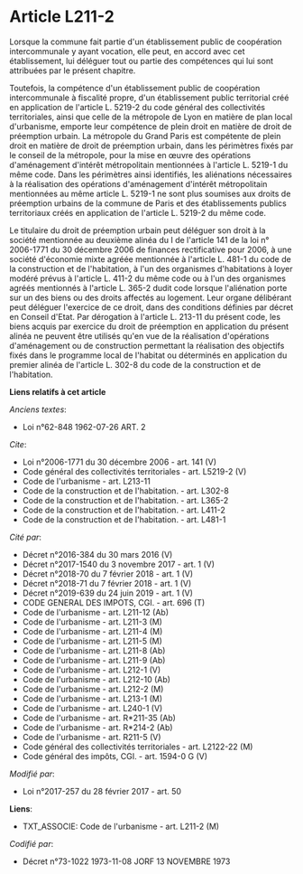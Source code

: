 # Article L211-2

Lorsque la commune fait partie d'un établissement public de coopération intercommunale y ayant vocation, elle peut, en accord
avec cet établissement, lui déléguer tout ou partie des compétences qui lui sont attribuées par le présent chapitre.

Toutefois, la compétence d'un établissement public de coopération intercommunale à fiscalité propre, d'un établissement
public territorial créé en application de l'article L. 5219-2 du code général des collectivités territoriales, ainsi que
celle de la métropole de Lyon en matière de plan local d'urbanisme, emporte leur compétence de plein droit en matière de
droit de préemption urbain. La métropole du Grand Paris est compétente de plein droit en matière de droit de préemption
urbain, dans les périmètres fixés par le conseil de la métropole, pour la mise en œuvre des opérations d'aménagement
d'intérêt métropolitain mentionnées à l'article L. 5219-1 du même code. Dans les périmètres ainsi identifiés, les aliénations
nécessaires à la réalisation des opérations d'aménagement d'intérêt métropolitain mentionnées au même article L. 5219-1 ne
sont plus soumises aux droits de préemption urbains de la commune de Paris et des établissements publics territoriaux créés
en application de l'article L. 5219-2 du même code.

Le titulaire du droit de préemption urbain peut déléguer son droit à la société mentionnée au deuxième alinéa du I de
l'article 141 de la loi n° 2006-1771 du 30 décembre 2006 de finances rectificative pour 2006, à une société d'économie mixte
agréée mentionnée à l'article L. 481-1 du code de la construction et de l'habitation, à l'un des organismes d'habitations à
loyer modéré prévus à l'article L. 411-2 du même code ou à l'un des organismes agréés mentionnés à l'article L. 365-2 dudit
code lorsque l'aliénation porte sur un des biens ou des droits affectés au logement. Leur organe délibérant peut déléguer
l'exercice de ce droit, dans des conditions définies par décret en Conseil d'Etat. Par dérogation à l'article L. 213-11 du
présent code, les biens acquis par exercice du droit de préemption en application du présent alinéa ne peuvent être utilisés
qu'en vue de la réalisation d'opérations d'aménagement ou de construction permettant la réalisation des objectifs fixés dans
le programme local de l'habitat ou déterminés en application du premier alinéa de l'article L. 302-8 du code de la
construction et de l'habitation.

**Liens relatifs à cet article**

_Anciens textes_:

  - Loi n°62-848 1962-07-26 ART. 2

_Cite_:

  - Loi n°2006-1771 du 30 décembre 2006 - art. 141 (V)
  - Code général des collectivités territoriales - art. L5219-2 (V)
  - Code de l'urbanisme - art. L213-11
  - Code de la construction et de l'habitation. - art. L302-8
  - Code de la construction et de l'habitation. - art. L365-2
  - Code de la construction et de l'habitation. - art. L411-2
  - Code de la construction et de l'habitation. - art. L481-1

_Cité par_:

  - Décret n°2016-384 du 30 mars 2016 (V)
  - Décret n°2017-1540 du 3 novembre 2017 - art. 1 (V)
  - Décret n°2018-70 du 7 février 2018 - art. 1 (V)
  - Décret n°2018-71 du 7 février 2018 - art. 1 (V)
  - Décret n°2019-639 du 24 juin 2019 - art. 1 (V)
  - CODE GENERAL DES IMPOTS, CGI. - art. 696 (T)
  - Code de l'urbanisme - art. L211-12 (Ab)
  - Code de l'urbanisme - art. L211-3 (M)
  - Code de l'urbanisme - art. L211-4 (M)
  - Code de l'urbanisme - art. L211-5 (M)
  - Code de l'urbanisme - art. L211-8 (Ab)
  - Code de l'urbanisme - art. L211-9 (Ab)
  - Code de l'urbanisme - art. L212-1 (V)
  - Code de l'urbanisme - art. L212-10 (Ab)
  - Code de l'urbanisme - art. L212-2 (M)
  - Code de l'urbanisme - art. L213-1 (M)
  - Code de l'urbanisme - art. L240-1 (V)
  - Code de l'urbanisme - art. R*211-35 (Ab)
  - Code de l'urbanisme - art. R*214-2 (Ab)
  - Code de l'urbanisme - art. R211-5 (V)
  - Code général des collectivités territoriales - art. L2122-22 (M)
  - Code général des impôts, CGI. - art. 1594-0 G (V)

_Modifié par_:

  - Loi n°2017-257 du 28 février 2017 - art. 50

**Liens**:

  - TXT_ASSOCIE: Code de l'urbanisme - art. L211-2 (M)

_Codifié par_:

  - Décret n°73-1022 1973-11-08 JORF 13 NOVEMBRE 1973
